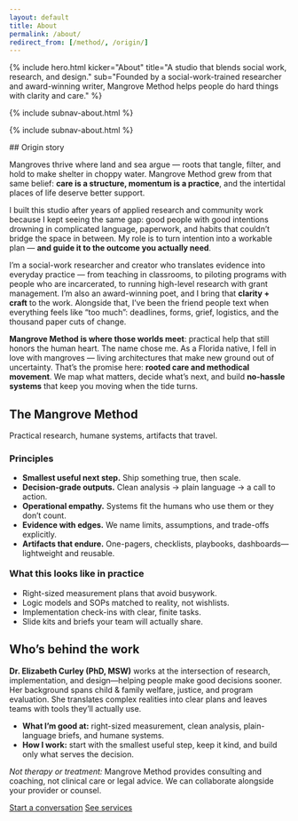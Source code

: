 ```yaml
---
layout: default
title: About
permalink: /about/
redirect_from: [/method/, /origin/]
---
```


{% include hero.html
  kicker="About"
  title="A studio that blends social work, research, and design."
  sub="Founded by a social-work-trained researcher and award-winning writer, Mangrove Method helps people do hard things with clarity and care."
%}

{% include subnav-about.html %}

{% include subnav-about.html %}

<div class="page-panel" id="origin" markdown="1">
## Origin story

Mangroves thrive where land and sea argue — roots that tangle, filter, and hold to make shelter in choppy water. Mangrove Method grew from that same belief: **care is a structure, momentum is a practice**, and the intertidal places of life deserve better support.

I built this studio after years of applied research and community work because I kept seeing the same gap: good people with good intentions drowning in complicated language, paperwork, and habits that couldn’t bridge the space in between. My role is to turn intention into a workable plan — **and guide it to the outcome you actually need**.

I’m a social-work researcher and creator who translates evidence into everyday practice — from teaching in classrooms, to piloting programs with people who are incarcerated, to running high-level research with grant management. I’m also an award-winning poet, and I bring that **clarity + craft** to the work. Alongside that, I’ve been the friend people text when everything feels like “too much”: deadlines, forms, grief, logistics, and the thousand paper cuts of change.

**Mangrove Method is where those worlds meet**: practical help that still honors the human heart. The name chose me. As a Florida native, I fell in love with mangroves — living architectures that make new ground out of uncertainty. That’s the promise here: **rooted care and methodical movement**. We map what matters, decide what’s next, and build **no-hassle systems** that keep you moving when the tide turns.
</div>



<div class="page-panel" id="method">
  <h2>The Mangrove Method</h2>
  <p class="sub">Practical research, humane systems, artifacts that travel.</p>

  <h3>Principles</h3>
  <ul>
    <li><strong>Smallest useful next step.</strong> Ship something true, then scale.</li>
    <li><strong>Decision-grade outputs.</strong> Clean analysis → plain language → a call to action.</li>
    <li><strong>Operational empathy.</strong> Systems fit the humans who use them or they don’t count.</li>
    <li><strong>Evidence with edges.</strong> We name limits, assumptions, and trade-offs explicitly.</li>
    <li><strong>Artifacts that endure.</strong> One-pagers, checklists, playbooks, dashboards—lightweight and reusable.</li>
  </ul>

  <h3 style="margin-top:18px">What this looks like in practice</h3>
  <ul>
    <li>Right-sized measurement plans that avoid busywork.</li>
    <li>Logic models and SOPs matched to reality, not wishlists.</li>
    <li>Implementation check-ins with clear, finite tasks.</li>
    <li>Slide kits and briefs your team will actually share.</li>
  </ul>
</div>

<div class="page-panel" id="bio">
  <h2>Who’s behind the work</h2>
  <p><strong>Dr. Elizabeth Curley (PhD, MSW)</strong> works at the intersection of research, implementation, and design—helping people make good decisions sooner. Her background spans child & family welfare, justice, and program evaluation. She translates complex realities into clear plans and leaves teams with tools they’ll actually use.</p>
  <ul>
    <li><strong>What I’m good at:</strong> right-sized measurement, clean analysis, plain-language briefs, and humane systems.</li>
    <li><strong>How I work:</strong> start with the smallest useful step, keep it kind, and build only what serves the decision.</li>
  </ul>
  <p class="sub" style="margin-top:8px"><em>Not therapy or treatment:</em> Mangrove Method provides consulting and coaching, not clinical care or legal advice. We can collaborate alongside your provider or counsel.</p>

  <p class="cta-row" style="margin-top:12px">
    <a class="button" href="/contact/">Start a conversation</a>
    <a class="btn" href="/services/">See services</a>
  </p>
</div>
